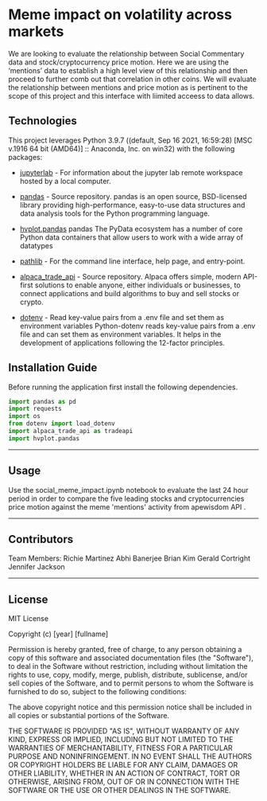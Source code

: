 # Meme impact on volatility across markets

We are looking to evaluate the relationship between Social Commentary data and stock/cryptocurrency price motion. Here we are using the ‘mentions’ data to establish a high level view of this relationship and then proceed to further comb out that correlation in other coins. We will evaluate the relationship between mentions and price motion as is pertinent to the scope of this project and this interface with liimited acceess to data allows. 

## Technologies

This project leverages Python 3.9.7 ((default, Sep 16 2021, 16:59:28) [MSC v.1916 64 bit (AMD64)] :: Anaconda, Inc. on win32) with the following packages:
 
* [jupyterlab](https://jupyterlab.readthedocs.io/en/stable/user/urls.html#managing-workspaces-ui) - For information about the jupyter lab remote workspace hosted by a local computer.
 
* [pandas](https://pandas.pydata.org/docs/) - Source repository. 
pandas is an open source, BSD-licensed library providing high-performance, easy-to-use data structures and data analysis tools for the Python programming language.

* [hvplot.pandas](https://hvplot.holoviz.org/) pandas
The PyData ecosystem has a number of core Python data containers that allow users to work with a wide array of datatypes

* [pathlib](https://docs.python.org/3/library/pathlib.html#module-pathlib) - For the command line interface, help page, and entry-point.

* [alpaca_trade_api](https://github.com/alpacahq/alpaca-trade-api-python) - Source repository.
Alpaca offers simple, modern API-first solutions to enable anyone, either individuals or businesses, to connect applications and build algorithms to buy and sell stocks or crypto.

* [dotenv](https://pypi.org/project/python-dotenv/) - Read key-value pairs from a .env file and set them as environment variables
Python-dotenv reads key-value pairs from a .env file and can set them as environment variables. It helps in the development of applications following the 12-factor principles.

## Installation Guide

Before running the application first install the following dependencies.

```python
import pandas as pd
import requests
import os
from dotenv import load_dotenv
import alpaca_trade_api as tradeapi
import hvplot.pandas
```

---

## Usage

Use the social_meme_impact.ipynb notebook to evaluate the last 24 hour period in order to compare the five leading stocks and cryptocurrencies price motion against the meme 'mentions' activity from apewisdom API .



---

## Contributors

Team Members:
Richie Martinez
Abhi Banerjee
Brian Kim
Gerald Cortright
Jennifer Jackson

---

## License

MIT License

Copyright (c) [year] [fullname]

Permission is hereby granted, free of charge, to any person obtaining a copy
of this software and associated documentation files (the "Software"), to deal
in the Software without restriction, including without limitation the rights
to use, copy, modify, merge, publish, distribute, sublicense, and/or sell
copies of the Software, and to permit persons to whom the Software is
furnished to do so, subject to the following conditions:

The above copyright notice and this permission notice shall be included in all
copies or substantial portions of the Software.

THE SOFTWARE IS PROVIDED "AS IS", WITHOUT WARRANTY OF ANY KIND, EXPRESS OR
IMPLIED, INCLUDING BUT NOT LIMITED TO THE WARRANTIES OF MERCHANTABILITY,
FITNESS FOR A PARTICULAR PURPOSE AND NONINFRINGEMENT. IN NO EVENT SHALL THE
AUTHORS OR COPYRIGHT HOLDERS BE LIABLE FOR ANY CLAIM, DAMAGES OR OTHER
LIABILITY, WHETHER IN AN ACTION OF CONTRACT, TORT OR OTHERWISE, ARISING FROM,
OUT OF OR IN CONNECTION WITH THE SOFTWARE OR THE USE OR OTHER DEALINGS IN THE
SOFTWARE.
